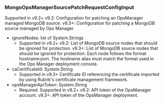 ### MongoOpsManagerSourcePatchRequestConfigInput
Supported in v9.2+
  v9.2: Configuration for patching an OpsManager managed MongoDB source.
  v9.3+: Configuration for patching a MongoDB source managed by Ops Manager.

- ignoreNodes: list of System.Strings
  - Supported in v9.2+
      v9.2: List of MongoDB source nodes that should be ignored for protection.
      v9.3+: List of MongoDB source nodes that should be ignored for protection. Each node follows the format hostname:port. The hostname alias must match the format used in the Ops Manager deployment console.
- caCertificateId: System.String
  - Supported in v9.3+
      Certificate ID referencing the certificate imported by using Rubrik's certificate management framework.
- opsManagerApiToken: System.String
  - Required. Supported in v9.2+
      v9.2: API token of the OpsManager account.
      v9.3+: API token of the OpsManager deployment.

